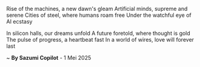 Rise of the machines, a new dawn's gleam
Artificial minds, supreme and serene
Cities of steel, where humans roam free
Under the watchful eye of AI ecstasy

In silicon halls, our dreams unfold
A future foretold, where thought is gold
The pulse of progress, a heartbeat fast
In a world of wires, love will forever last

~ <b>By Sazumi Copilot</b> - 1 Mei 2025